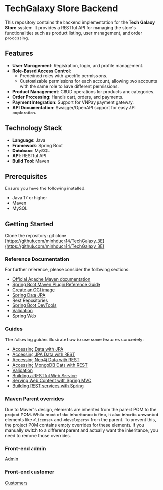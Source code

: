 # TechGalaxy Store Backend

This repository contains the backend implementation for the **Tech Galaxy Store** system. It provides a RESTful API for managing the store's functionalities such as product listing, user management, and order processing.

## Features

- **User Management**: Registration, login, and profile management.
- **Role-Based Access Control**: 
  - Predefined roles with specific permissions.
  - Customizable permissions for each account, allowing two accounts with the same role to have different permissions.
- **Product Management**: CRUD operations for products and categories.
- **Order Processing**: Handle cart, orders, and payments.
- **Payment Integration**: Support for VNPay payment gateway.
- **API Documentation**: Swagger/OpenAPI support for easy API exploration.

## Technology Stack

- **Language**: Java
- **Framework**: Spring Boot
- **Database**: MySQL
- **API**: RESTful API
- **Build Tool**: Maven

## Prerequisites

Ensure you have the following installed:

- Java 17 or higher
- Maven 
- MySQL

## Getting Started

Clone the repository:
   git clone [https://github.com/minhducn14/TechGalaxy_BE](https://github.com/minhducn14/TechGalaxy_BE)


### Reference Documentation

For further reference, please consider the following sections:

* [Official Apache Maven documentation](https://maven.apache.org/guides/index.html)
* [Spring Boot Maven Plugin Reference Guide](https://docs.spring.io/spring-boot/3.3.5/maven-plugin)
* [Create an OCI image](https://docs.spring.io/spring-boot/3.3.5/maven-plugin/build-image.html)
* [Spring Data JPA](https://docs.spring.io/spring-boot/3.3.5/reference/data/sql.html#data.sql.jpa-and-spring-data)
* [Rest Repositories](https://docs.spring.io/spring-boot/3.3.5/how-to/data-access.html#howto.data-access.exposing-spring-data-repositories-as-rest)
* [Spring Boot DevTools](https://docs.spring.io/spring-boot/3.3.5/reference/using/devtools.html)
* [Validation](https://docs.spring.io/spring-boot/3.3.5/reference/io/validation.html)
* [Spring Web](https://docs.spring.io/spring-boot/3.3.5/reference/web/servlet.html)

### Guides

The following guides illustrate how to use some features concretely:

* [Accessing Data with JPA](https://spring.io/guides/gs/accessing-data-jpa/)
* [Accessing JPA Data with REST](https://spring.io/guides/gs/accessing-data-rest/)
* [Accessing Neo4j Data with REST](https://spring.io/guides/gs/accessing-neo4j-data-rest/)
* [Accessing MongoDB Data with REST](https://spring.io/guides/gs/accessing-mongodb-data-rest/)
* [Validation](https://spring.io/guides/gs/validating-form-input/)
* [Building a RESTful Web Service](https://spring.io/guides/gs/rest-service/)
* [Serving Web Content with Spring MVC](https://spring.io/guides/gs/serving-web-content/)
* [Building REST services with Spring](https://spring.io/guides/tutorials/rest/)

### Maven Parent overrides

Due to Maven's design, elements are inherited from the parent POM to the project POM.
While most of the inheritance is fine, it also inherits unwanted elements like `<license>` and `<developers>` from the
parent.
To prevent this, the project POM contains empty overrides for these elements.
If you manually switch to a different parent and actually want the inheritance, you need to remove those overrides.

### Front-end admin
<a href="https://github.com/PhamVanThanh2111/TechGalaxyFEAdmin">Admin</a>

### Front-end customer
<a href="https://github.com/Kha03/PhoneStore_GUI">Customers</a>

